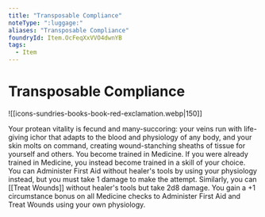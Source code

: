 ```yaml
---
title: "Transposable Compliance"
noteType: ":luggage:"
aliases: "Transposable Compliance"
foundryId: Item.OcFeqXxVVO4dwnYB
tags:
  - Item
---
```


# Transposable Compliance
![[icons-sundries-books-book-red-exclamation.webp|150]]

Your protean vitality is fecund and many-succoring: your veins run with life-giving ichor that adapts to the blood and physiology of any body, and your skin molts on command, creating wound-stanching sheaths of tissue for yourself and others. You become trained in Medicine. If you were already trained in Medicine, you instead become trained in a skill of your choice. You can Administer First Aid without healer's tools by using your physiology instead, but you must take 1 damage to make the attempt. Similarly, you can [[Treat Wounds]] without healer's tools but take 2d8 damage. You gain a +1 circumstance bonus on all Medicine checks to Administer First Aid and Treat Wounds using your own physiology.

